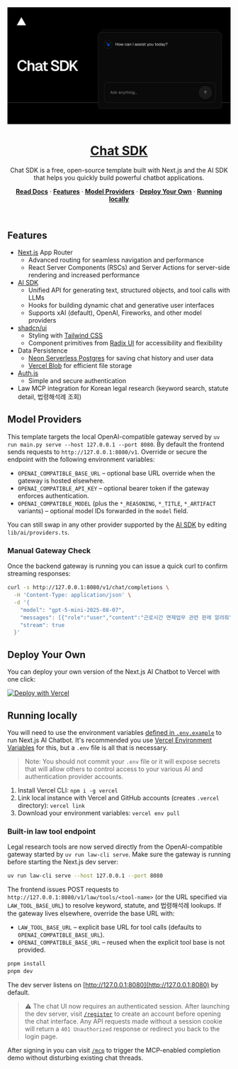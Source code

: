 <a href="https://chat.vercel.ai/">
  <img alt="Next.js 14 and App Router-ready AI chatbot." src="app/(chat)/opengraph-image.png">
  <h1 align="center">Chat SDK</h1>
</a>

<p align="center">
    Chat SDK is a free, open-source template built with Next.js and the AI SDK that helps you quickly build powerful chatbot applications.
</p>

<p align="center">
  <a href="https://chat-sdk.dev"><strong>Read Docs</strong></a> ·
  <a href="#features"><strong>Features</strong></a> ·
  <a href="#model-providers"><strong>Model Providers</strong></a> ·
  <a href="#deploy-your-own"><strong>Deploy Your Own</strong></a> ·
  <a href="#running-locally"><strong>Running locally</strong></a>
</p>
<br/>

## Features

- [Next.js](https://nextjs.org) App Router
  - Advanced routing for seamless navigation and performance
  - React Server Components (RSCs) and Server Actions for server-side rendering and increased performance
- [AI SDK](https://ai-sdk.dev/docs/introduction)
  - Unified API for generating text, structured objects, and tool calls with LLMs
  - Hooks for building dynamic chat and generative user interfaces
  - Supports xAI (default), OpenAI, Fireworks, and other model providers
- [shadcn/ui](https://ui.shadcn.com)
  - Styling with [Tailwind CSS](https://tailwindcss.com)
  - Component primitives from [Radix UI](https://radix-ui.com) for accessibility and flexibility
- Data Persistence
  - [Neon Serverless Postgres](https://vercel.com/marketplace/neon) for saving chat history and user data
  - [Vercel Blob](https://vercel.com/storage/blob) for efficient file storage
- [Auth.js](https://authjs.dev)
  - Simple and secure authentication
- Law MCP integration for Korean legal research (keyword search, statute detail, 법령해석례 조회)

## Model Providers

This template targets the local OpenAI-compatible gateway served by `uv run main.py serve --host 127.0.0.1 --port 8080`. By default the frontend sends requests to `http://127.0.0.1:8080/v1`. Override or secure the endpoint with the following environment variables:

- `OPENAI_COMPATIBLE_BASE_URL` – optional base URL override when the gateway is hosted elsewhere.
- `OPENAI_COMPATIBLE_API_KEY` – optional bearer token if the gateway enforces authentication.
- `OPENAI_COMPATIBLE_MODEL` (plus the `*_REASONING`, `*_TITLE`, `*_ARTIFACT` variants) – optional model IDs forwarded in the `model` field.

You can still swap in any other provider supported by the [AI SDK](https://ai-sdk.dev/providers/ai-sdk-providers) by editing `lib/ai/providers.ts`.

### Manual Gateway Check

Once the backend gateway is running you can issue a quick curl to confirm streaming responses:

```bash
curl -s http://127.0.0.1:8080/v1/chat/completions \
  -H 'Content-Type: application/json' \
  -d '{
    "model": "gpt-5-mini-2025-08-07",
    "messages": [{"role":"user","content":"근로시간 면제업무 관련 판례 알려줘"}],
    "stream": true
  }'
```

## Deploy Your Own

You can deploy your own version of the Next.js AI Chatbot to Vercel with one click:

[![Deploy with Vercel](https://vercel.com/button)](https://vercel.com/templates/next.js/nextjs-ai-chatbot)

## Running locally

You will need to use the environment variables [defined in `.env.example`](.env.example) to run Next.js AI Chatbot. It's recommended you use [Vercel Environment Variables](https://vercel.com/docs/projects/environment-variables) for this, but a `.env` file is all that is necessary.

> Note: You should not commit your `.env` file or it will expose secrets that will allow others to control access to your various AI and authentication provider accounts.

1. Install Vercel CLI: `npm i -g vercel`
2. Link local instance with Vercel and GitHub accounts (creates `.vercel` directory): `vercel link`
3. Download your environment variables: `vercel env pull`

### Built-in law tool endpoint

Legal research tools are now served directly from the OpenAI-compatible gateway started by `uv run law-cli serve`. Make sure the gateway is running before starting the Next.js dev server:

```bash
uv run law-cli serve --host 127.0.0.1 --port 8080
```

The frontend issues POST requests to `http://127.0.0.1:8080/v1/law/tools/<tool-name>` (or the URL specified via `LAW_TOOL_BASE_URL`) to resolve keyword, statute, and 법령해석례 lookups. If the gateway lives elsewhere, override the base URL with:

- `LAW_TOOL_BASE_URL` – explicit base URL for tool calls (defaults to `OPENAI_COMPATIBLE_BASE_URL`).
- `OPENAI_COMPATIBLE_BASE_URL` – reused when the explicit tool base is not provided.

```bash
pnpm install
pnpm dev
```

The dev server listens on [http://127.0.0.1:8080](http://127.0.0.1:8080) by default.

> ⚠️ The chat UI now requires an authenticated session. After launching the dev server, visit [`/register`](http://localhost:3000/register) to create an account before opening the chat interface. Any API requests made without a session cookie will return a `401 Unauthorized` response or redirect you back to the login page.

After signing in you can visit [`/mcp`](http://localhost:3000/mcp) to trigger the MCP-enabled completion demo without disturbing existing chat threads.
